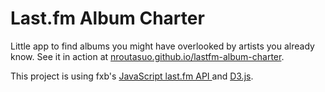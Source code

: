 # Last.fm Album Charter

Little app to find albums you might have overlooked by artists you already know. See it in action at [nroutasuo.github.io/lastfm-album-charter](https://nroutasuo.github.io/lastfm-album-charter).

This project is using fxb's [JavaScript last.fm API ](https://github.com/fxb/javascript-last.fm-api) and [D3.js](d3js.org).
